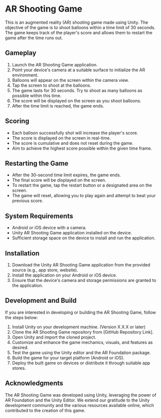 # AR Shooting Game

This is an augmented reality (AR) shooting game made using Unity. The objective of the game is to shoot balloons within a time limit of 30 seconds. The game keeps track of the player's score and allows them to restart the game after the time runs out.

## Gameplay

1. Launch the AR Shooting Game application.
2. Point your device's camera at a suitable surface to initialize the AR environment.
3. Balloons will appear on the screen within the camera view.
4. Tap the screen to shoot at the balloons.
5. The game lasts for 30 seconds. Try to shoot as many balloons as possible within this time.
6. The score will be displayed on the screen as you shoot balloons.
7. After the time limit is reached, the game ends.

## Scoring

- Each balloon successfully shot will increase the player's score.
- The score is displayed on the screen in real-time.
- The score is cumulative and does not reset during the game.
- Aim to achieve the highest score possible within the given time frame.

## Restarting the Game

- After the 30-second time limit expires, the game ends.
- The final score will be displayed on the screen.
- To restart the game, tap the restart button or a designated area on the screen.
- The game will reset, allowing you to play again and attempt to beat your previous score.

## System Requirements

- Android or iOS device with a camera.
- Unity AR Shooting Game application installed on the device.
- Sufficient storage space on the device to install and run the application.

## Installation

1. Download the Unity AR Shooting Game application from the provided source (e.g., app store, website).
2. Install the application on your Android or iOS device.
3. Ensure that the device's camera and storage permissions are granted to the application.

## Development and Build

If you are interested in developing or building the AR Shooting Game, follow the steps below:

1. Install Unity on your development machine. (Version X.X.X or later)
2. Clone the AR Shooting Game repository from [GitHub Repository Link].
3. Open Unity and import the cloned project.
4. Customize and enhance the game mechanics, visuals, and features as desired.
5. Test the game using the Unity editor and the AR Foundation package.
6. Build the game for your target platform (Android or iOS).
7. Deploy the built game on devices or distribute it through suitable app stores.

## Acknowledgments

The AR Shooting Game was developed using Unity, leveraging the power of AR Foundation and the Unity Editor. We extend our gratitude to the Unity development community and the various resources available online, which contributed to the creation of this game.


